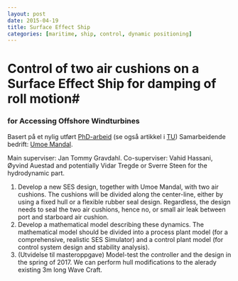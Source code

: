 ```yaml
---
layout: post
date: 2015-04-19
title: Surface Effect Ship
categories: [maritime, ship, control, dynamic positioning]
---
```

# Control of two air cushions on a Surface Effect Ship for damping of roll motion#

### for Accessing Offshore Windturbines ###

Basert på et nylig utført [PhD-arbeid](http://www.ntnu.no/ansatte/auestad) (se også artikkel i [TU](http://www.tu.no/industri/2013/10/22/den-leser-bolger-og-har-en-toppfart-pa-over-40-knop)) Samarbeidende bedrift: [Umoe Mandal](http://www.um.no/).

Main superviser: Jan Tommy Gravdahl.
Co-superviser: Vahid Hassani, Øyvind Auestad and potentially Vidar Tregde or Sverre Steen for the hydrodynamic part.

1. Develop a new SES design, together with Umoe Mandal,  with two air cushions. The cushions will be divided along the center-line, either by using a fixed hull or a flexible rubber seal design. Regardless, the design needs to seal the two air cushions, hence no, or small air leak between port and starboard air cushion.
2. Develop a mathematical model describing these dynamics. The mathematical model should be divided into a process plant model (for a comprehensive, realistic SES Simulator) and a control plant model (for control system design and stability analysis).
3. (Utvidelse til masteroppgave) Model-test the controller and the design in the spring of 2017. We can perform hull modifications to the alerady existing 3m long Wave Craft.

